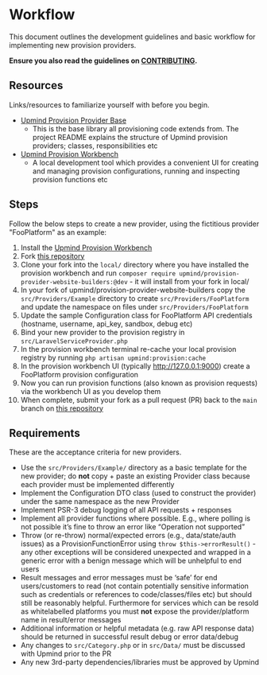 # Workflow

This document outlines the development guidelines and basic workflow for implementing
new provision providers.

**Ensure you also read the guidelines on [CONTRIBUTING](CONTRIBUTING.md).**

## Resources

Links/resources to familiarize yourself with before you begin.

- [Upmind Provision Provider Base](https://github.com/upmind-automation/provision-provider-base#readme)
  - This is the base library all provisioning code extends from. The project README explains the structure of Upmind provision providers; classes, responsibilities etc
- [Upmind Provision Workbench](https://github.com/upmind-automation/provision-workbench#readme)
  - A local development tool which provides a convenient UI for creating and managing provision configurations, running and inspecting provision functions etc

## Steps

Follow the below steps to create a new provider, using the fictitious provider "FooPlatform" as an example:

1. Install the [Upmind Provision Workbench](https://github.com/upmind-automation/provision-workbench#readme)
2. Fork [this repository](https://github.com/upmind-automation/provision-provider-website-builders)
3. Clone your fork into the `local/` directory where you have installed the provision workbench and run `composer require upmind/provision-provider-website-builders:@dev` - it will install from your fork in local/
4. In your fork of upmind/provision-provider-website-builders copy the `src/Providers/Example` directory to create `src/Providers/FooPlatform` and update the namespace on files under `src/Providers/FooPlatform`
5. Update the sample Configuration class for FooPlatform API credentials (hostname, username, api_key, sandbox, debug etc)
6. Bind your new provider to the provision registry in `src/LaravelServiceProvider.php`
7. In the provision workbench terminal re-cache your local provision registry by running `php artisan upmind:provision:cache`
8. In the provision workbench UI (typically http://127.0.0.1:9000) create a FooPlatform provision configuration
9. Now you can run provision functions (also known as provision requests) via the workbench UI as you develop them
10. When complete, submit your fork as a pull request (PR) back to the `main` branch on [this repository](https://github.com/upmind-automation/provision-provider-website-builders)

## Requirements

These are the acceptance criteria for new providers.

- Use the `src/Providers/Example/` directory as a basic template for the new provider; do **not** copy + paste an existing Provider class because each provider must be implemented differently
- Implement the Configuration DTO class (used to construct the provider) under the same namespace as the new Provider
- Implement PSR-3 debug logging of all API requests + responses
- Implement all provider functions where possible. E.g., where polling is not possible it’s fine to throw an error like “Operation not supported”
- Throw (or re-throw) normal/expected errors (e.g., data/state/auth issues) as a ProvisionFunctionError using `throw $this->errorResult()` - any other exceptions will be considered unexpected and wrapped in a generic error with a benign message which will be unhelpful to end users
- Result messages and error messages must be ‘safe’ for end users/customers to read (not contain potentially sensitive information such as  credentials or references to code/classes/files etc) but should still be reasonably helpful. Furthermore for services which can be resold as whitelabelled platforms you must **not** expose the provider/platform name in result/error messages
- Additional information or helpful metadata (e.g. raw API response data) should be returned in successful result debug or error data/debug
- Any changes to `src/Category.php` or in `src/Data/` must be discussed with Upmind prior to the PR
- Any new 3rd-party dependencies/libraries must be approved by Upmind
